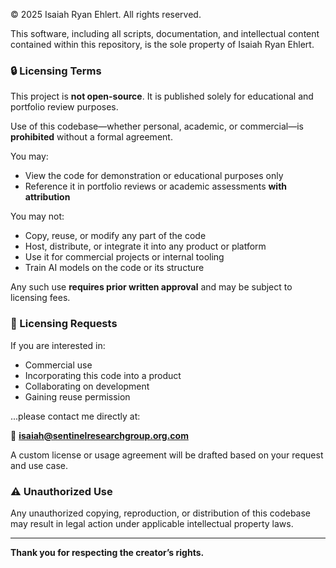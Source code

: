 © 2025 Isaiah Ryan Ehlert. All rights reserved.

This software, including all scripts, documentation, and intellectual content contained within this repository, is the sole property of Isaiah Ryan Ehlert.

### 🔒 Licensing Terms

This project is **not open-source**. It is published solely for educational and portfolio review purposes.

Use of this codebase—whether personal, academic, or commercial—is **prohibited** without a formal agreement.

You may:
- View the code for demonstration or educational purposes only
- Reference it in portfolio reviews or academic assessments **with attribution**

You may not:
- Copy, reuse, or modify any part of the code
- Host, distribute, or integrate it into any product or platform
- Use it for commercial projects or internal tooling
- Train AI models on the code or its structure

Any such use **requires prior written approval** and may be subject to licensing fees.

### 💬 Licensing Requests

If you are interested in:
- Commercial use
- Incorporating this code into a product
- Collaborating on development
- Gaining reuse permission

...please contact me directly at:

📧 **isaiah@sentinelresearchgroup.org.com**

A custom license or usage agreement will be drafted based on your request and use case.

### ⚠️ Unauthorized Use

Any unauthorized copying, reproduction, or distribution of this codebase may result in legal action under applicable intellectual property laws.

---

**Thank you for respecting the creator’s rights.**
